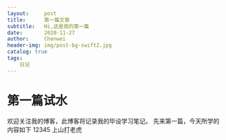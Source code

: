 ```yaml
---
layout:     post
title:      第一篇文章
subtitle:   Hi,这是我的第一篇
date:       2020-11-27
author:     Chenwei
header-img: img/post-bg-swift2.jpg
catalog: true
tags:
    日记
---
```



# 第一篇试水
欢迎关注我的博客，此博客将记录我的毕设学习笔记。
先来第一篇，今天所学的内容如下
12345
上山打老虎
